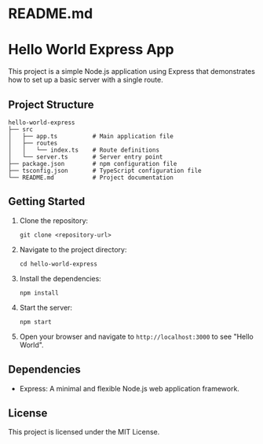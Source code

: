 # README.md

# Hello World Express App

This project is a simple Node.js application using Express that demonstrates how to set up a basic server with a single route.

## Project Structure

```
hello-world-express
├── src
│   ├── app.ts          # Main application file
│   ├── routes
│   │   └── index.ts    # Route definitions
│   └── server.ts       # Server entry point
├── package.json        # npm configuration file
├── tsconfig.json       # TypeScript configuration file
└── README.md           # Project documentation
```

## Getting Started

1. Clone the repository:
   ```
   git clone <repository-url>
   ```

2. Navigate to the project directory:
   ```
   cd hello-world-express
   ```

3. Install the dependencies:
   ```
   npm install
   ```

4. Start the server:
   ```
   npm start
   ```

5. Open your browser and navigate to `http://localhost:3000` to see "Hello World".

## Dependencies

- Express: A minimal and flexible Node.js web application framework.

## License

This project is licensed under the MIT License.